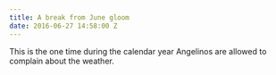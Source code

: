 ```yaml
---
title: A break from June gloom
date: 2016-06-27 14:58:00 Z
---
```


This is the one time during the calendar year Angelinos are allowed to complain about the weather. 